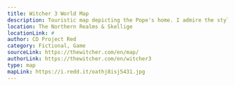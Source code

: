 ```yaml
---
title: Witcher 3 World Map
description: Touristic map depicting the Pope's home. I admire the style and clean map.  
location: The Northern Realms & Skellige
locationLink: #
author: CD Project Red
category: Fictional, Game
sourceLink: https://thewitcher.com/en/map/
authorLink: https://thewitcher.com/en/witcher3
type: map
mapLink: https://i.redd.it/oathj8isj5431.jpg
---
```

